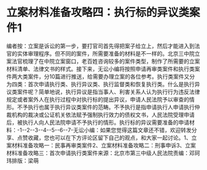 # 立案材料准备攻略四：执行标的异议类案件1

编者按：立案是诉讼的第一步，要打官司首先得把案子给立上，然后才能进入到法官的实体审理程序。但不同的案件，所需要准备的材料是不一样的。北京三中院立案法官梳理了在中院立案窗口，老百姓咨询较多的案件类型，制作了所需要的立案材料清单、法律文书的样式。接下来，无讼小编将按照申请再审类案件和执行类案件两大类案件，分10篇进行推送，给需要办理立案的各位参考。执行类案件又分为四类：首次申请执行类、执行异议类、执行监督类和恢复执行类。什么是执行异议类案件呢？简单地说，执行异议是指当事人、利害关系人认为执行行为违反法律规定或者案外人在执行过程中对执行标的提出异议，申请人民法院予以审查的情形。不予执行也属于执行异议类案件的范畴。不予执行是指申请执行人申请执行仲裁机构的裁决或公证机关依法赋予强制执行效力的债权文书，人民法院受理申请后，被执行人向人民法院申请不予执行的情形。执行标的异议需要准备的申请材料：-1--2--3--4--5--6--7-无讼小编：如果您觉得这篇文章还不错，欢迎转发分享、点赞收藏，您也可以在下方评论区留下自己的观点，和大家一起讨论。1、立案材料准备攻略一：民事再审类案件2、立案材料准备攻略二：刑事申诉3、立案材料准备攻略三：首次申请执行类案件来源：北京市第三中级人民法院责编：邓珂玮排版：梁萌

